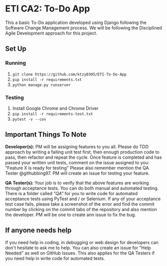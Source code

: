 # ETI CA2: To-Do App
This a basic To-Do application developed using Django following the Software Change Management process. We will be following the Disciplined Agile Development approach for this project.

## Set Up
### Running
1. ```git clone https://github.com/ktzy0305/ETI-To-Do-App```
2. ```pip install -r requirements.txt```
3. ```python manage.py runserver```

### Testing
1. Install Google Chrome and Chrome Driver
2. ```pip install -r requirements-test.txt```
3. ```pytest -v --cov```

## Important Things To Note
**Developer(s):**
PM will be assigning features to you all. Please do TDD approach by writing a failing unit test first, then enough production code to pass, then refactor and repeat the cycle. Once feature is completed and has passed your written unit tests, comment on the issue assigned to you: "Feature X is ready for testing" Please also remember mention the QA Tester @githubbing97. PM will create an issue for testing your feature.

**QA Tester(s):**
Your job is to verify that the above features are working through acceptance tests. You can do both manual and automated testing. There is a folder called _"QA"_ for you to write code for automated acceptance tests using PyTest and / or Selenium.
If any of your acceptance test case fails, please take a screenshot of the error and find the commit number by clicking on the commit tabs of the repository and also mention the developer. PM will be one to create ann issue to fix the bug.

## If anyone needs help
If you need help in coding, in debugging or web design for developers can don't hesitate to ask me to help. You can also create an issue for "Help Needed" as well on GitHub Issues. This also applies for the QA Testers if you need help in write code for automated tests.